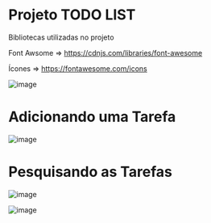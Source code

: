 # Projeto TODO LIST

Bibliotecas utilizadas no projeto

Font Awsome => https://cdnjs.com/libraries/font-awesome

Ícones  => https://fontawesome.com/icons




![image](https://user-images.githubusercontent.com/98665329/215913766-d5a04b40-d772-4436-bd95-fe79d0c77cb9.png)

# Adicionando uma Tarefa

![image](https://user-images.githubusercontent.com/98665329/215913898-b6d68694-a26a-4295-a477-466e32a1ad6b.png)


# Pesquisando as  Tarefas

![image](https://user-images.githubusercontent.com/98665329/215914175-196103b5-33ac-4dfe-80df-1724f4d4725e.png)


![image](https://user-images.githubusercontent.com/98665329/215915296-2c011c62-7ded-45a8-9efe-5e957e5328a4.png)








